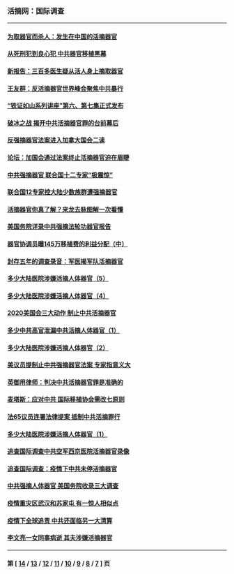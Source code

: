 ### 活摘网：国际调查
---
#### [为取器官而杀人：发生在中国的活摘器官](../../pages/nf5947/n13794731.md?10040430) 
#### [从死刑犯到良心犯 中共器官移植黑幕](../../pages/nf5947/n13764669.md?10040430) 
#### [新报告：三百多医生疑从活人身上摘取器官](../../pages/nf5947/n13703044.md?10040430) 
#### [王友群：反活摘器官世界峰会聚焦中共暴行](../../pages/nf5947/n13250738.md?10040430) 
#### [“铁证如山系列讲座”第六、第七集正式发布](../../pages/nf5947/n13106287.md?10040430) 
#### [破冰之战 揭开中共活摘器官罪的台前幕后](../../pages/nf5947/n13082457.md?10040430) 
#### [反强摘器官法案进入加拿大国会二读](../../pages/nf5947/n13033450.md?10040430) 
#### [论坛：加国会通过法案终止活摘器官迫在眉睫](../../pages/nf5947/n13029839.md?10040430) 
#### [中共强摘器官 联合国十二专家“极震惊”](../../pages/nf5947/n13024313.md?10040430) 
#### [联合国12专家控大陆少数族群遭强摘器官](../../pages/nf5947/n13023877.md?10040430) 
#### [活摘器官你真了解？来龙去脉图解一次看懂](../../pages/nf5947/n13013820.md?10040430) 
#### [美国务院详录中共强摘法轮功器官报告](../../pages/nf5947/n12944519.md?10040430) 
#### [器官协调员曝145万移植费的利益分配（中）](../../pages/nf5947/n12894547.md?10040430) 
#### [封存五年的调查录音：军医揭军队活摘器官](../../pages/nf5947/n12798692.md?10040430) 
#### [多少大陆医院涉嫌活摘人体器官（5）](../../pages/nf5947/n12768383.md?10040430) 
#### [多少大陆医院涉嫌活摘人体器官（4）](../../pages/nf5947/n12664434.md?10040430) 
#### [2020美国会三大动作 制止中共活摘器官](../../pages/nf5947/n12682004.md?10040430) 
#### [多少中共高官泄漏中共活摘人体器官（1）](../../pages/nf5947/n12671234.md?10040430) 
#### [多少大陆医院涉嫌活摘人体器官（2）](../../pages/nf5947/n12655589.md?10040430) 
#### [美议员提制止中共强摘器官法案 专家指意义大](../../pages/nf5947/n12630561.md?10040430) 
#### [英御用律师：判决中共活摘器官罪是准确的](../../pages/nf5947/n12580740.md?10040430) 
#### [麦塔斯：应对中共 国际移植协会需改七原则](../../pages/nf5947/n12514711.md?10040430) 
#### [法65议员连署法律提案 抵制中共活摘罪行](../../pages/nf5947/n12437047.md?10040430) 
#### [多少大陆医院涉嫌活摘人体器官（1）](../../pages/nf5947/n12414284.md?10040430) 
#### [追查国际调查中共空军西京医院活摘器官录像](../../pages/nf5947/n12348837.md?10040430) 
#### [追查国际调查：疫情下中共未停活摘器官](../../pages/nf5947/n12273415.md?10040430) 
#### [中共强摘人体器官 美国务院收录三大调查](../../pages/nf5947/n12181488.md?10040430) 
#### [疫情重灾区武汉和苏家屯 有一惊人相似点](../../pages/nf5947/n12150824.md?10040430) 
#### [疫情下全球追责 中共还面临另一大清算](../../pages/nf5947/n12070397.md?10040430) 
#### [李文亮一女同事病逝 其夫涉嫌活摘器官](../../pages/nf5947/n11957882.md?10040430) 

---
#### 第 [ [14](./14.md?10040430) / [13](./13.md?10040430) / [12](./12.md?10040430) / [11](./11.md?10040430) / [10](./10.md?10040430) / [9](./9.md?10040430) / [8](./8.md?10040430) / [7](./7.md?10040430) ] 页
